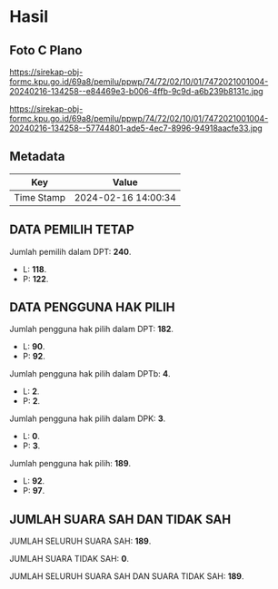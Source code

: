 # Hasil

## Foto C Plano

https://sirekap-obj-formc.kpu.go.id/69a8/pemilu/ppwp/74/72/02/10/01/7472021001004-20240216-134258--e84469e3-b006-4ffb-9c9d-a6b239b8131c.jpg

https://sirekap-obj-formc.kpu.go.id/69a8/pemilu/ppwp/74/72/02/10/01/7472021001004-20240216-134258--57744801-ade5-4ec7-8996-94918aacfe33.jpg


## Metadata

| Key        | Value               |
| ---------- | ------------------- |
| Time Stamp | 2024-02-16 14:00:34 |


## DATA PEMILIH TETAP

Jumlah pemilih dalam DPT: **240**.
 * L: **118**.
 * P: **122**.

## DATA PENGGUNA HAK PILIH

Jumlah pengguna hak pilih dalam DPT: **182**.
 * L: **90**.
 * P: **92**.

Jumlah pengguna hak pilih dalam DPTb: **4**.
 * L: **2**.
 * P: **2**.

Jumlah pengguna hak pilih dalam DPK: **3**.
 * L: **0**.
 * P: **3**.

Jumlah pengguna hak pilih: **189**.
 * L: **92**.
 * P: **97**.

## JUMLAH SUARA SAH DAN TIDAK SAH

JUMLAH SELURUH SUARA SAH: **189**.

JUMLAH SUARA TIDAK SAH: **0**.

JUMLAH SELURUH SUARA SAH DAN SUARA TIDAK SAH: **189**.


